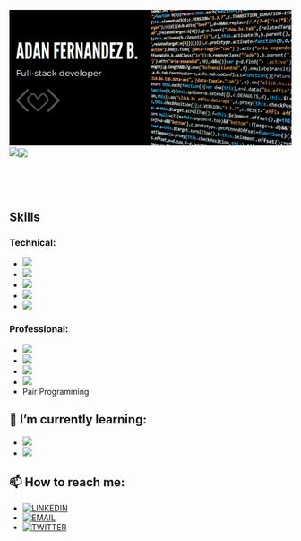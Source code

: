 ![screenshot](adantoshow.png)
<img align="left" src="https://github-readme-stats.vercel.app/api/top-langs/?username=balerum03&theme=radical" />
<img align="center" src="https://github-readme-stats.vercel.app/api/?username=balerum03&show_icons=true&hide_border=true&theme=radical" />

<br><br><br>

## Skills
### Technical:
- ![](https://img.shields.io/badge/CODE-Ruby-red)
- ![](https://img.shields.io/badge/CODE-Ruby%20on%20Rails-red)
- ![](https://img.shields.io/badge/CODE-HTML5-red)
- ![](https://img.shields.io/badge/CODE-CSS3-orange)
- ![](https://img.shields.io/badge/CODE-PostgreSQL-blue)

### Professional:
- ![](https://img.shields.io/badge/Professional-Mob%20Programming-blueviolet)
- ![](https://img.shields.io/badge/Professional-Problem%20Solving-blueviolet)
- ![](https://img.shields.io/badge/Professional-Mentoring-blueviolet)
- ![](https://img.shields.io/badge/Professional-Communication-blueviolet)
- Pair Programming

## 🌱 I’m currently learning:
- ![](https://img.shields.io/badge/CODE-JavaScript-yellow)
- ![](https://img.shields.io/badge/CODE-React-blue)

## 📫 How to reach me:
- [![LINKEDIN](https://img.shields.io/badge/-LINKEDIN-0077B5?style=for-the-badge&logo=Linkedin&logoColor=white)](https://www.linkedin.com/in/adan-fernandez-bonilla/) <br>
- [![EMAIL](https://img.shields.io/badge/-EMAIL-D14836?style=for-the-badge&logo=Mail.Ru&logoColor=white)](mailto:adaferbon03@gmail.com) <br>
- [![TWITTER](https://img.shields.io/badge/-TWITTER-1DA1F2?style=for-the-badge&logo=Twitter&logoColor=white)](https://twitter.com/balerum03)
